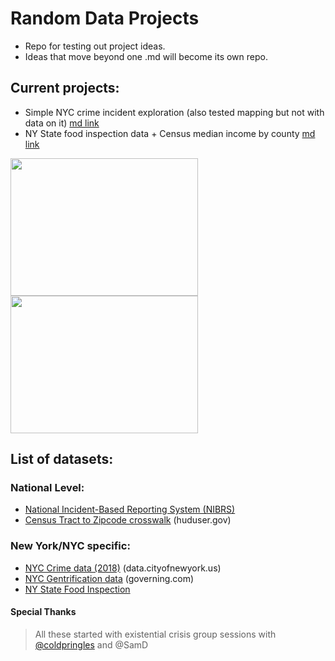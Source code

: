 # Random Data Projects
* Repo for testing out project ideas. 
* Ideas that move beyond one .md will become its own repo. 

## Current projects:
* Simple NYC crime incident exploration (also tested mapping but not with data on it) [md link](https://github.com/mychan24/rand_data/blob/master/crime/NYC_CrimeRate_Exp.md)
* NY State food inspection data + Census median income by county [md link](https://github.com/mychan24/rand_data/blob/master/food/NY_Food_Exp.md)

<img src="https://github.com/mychan24/rand_data/blob/master/food/NY_Food_Exp_files/figure-markdown_github/unnamed-chunk-1-1.png?raw=true" width="300" height="220"><img src="https://github.com/mychan24/rand_data/blob/master/food/NY_Food_Exp_files/figure-markdown_github/cor_income_violation-1.png?raw=true" width="300" height="220">


## List of datasets: 

### National Level:

* [National Incident-Based Reporting System (NIBRS)](https://crime-data-explorer.fr.cloud.gov)
* [Census Tract to Zipcode crosswalk](https://www.huduser.gov/portal/datasets/usps_crosswalk.html) (huduser.gov)


### New York/NYC specific: 

* [NYC Crime data (2018)](https://data.cityofnewyork.us/Public-Safety/NYPD-Complaint-Data-Current-Year-To-Date-/5uac-w243/data) (data.cityofnewyork.us)
* [NYC Gentrification data](https://www.governing.com/gov-data/new-york-gentrification-maps-demographic-data.html#citieslist) (governing.com)
* [NY State Food Inspection](https://health.data.ny.gov/Health/Food-Service-Establishment-Last-Inspection/cnih-y5dw)



#### Special Thanks
> All these started with existential crisis group sessions with [@coldpringles](https://github.com/coldpringles) and @SamD 
